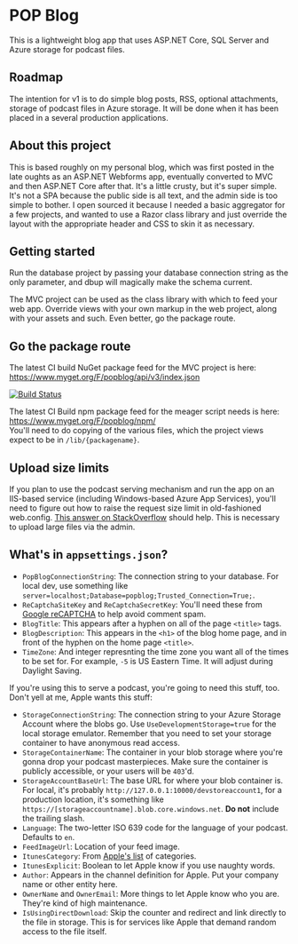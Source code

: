 # POP Blog

This is a lightweight blog app that uses ASP.NET Core, SQL Server and Azure storage for podcast files.

## Roadmap

The intention for v1 is to do simple blog posts, RSS, optional attachments, storage of podcast files in Azure storage. It will be done when it has been placed in a several production applications.

## About this project

This is based roughly on my personal blog, which was first posted in the late oughts as an ASP.NET Webforms app, eventually converted to MVC and then ASP.NET Core after that. It's a little crusty, but it's super simple. It's not a SPA because the public side is all text, and the admin side is too simple to bother. I open sourced it because I needed a basic aggregator for a few projects, and wanted to use a Razor class library and just override the layout with the appropriate header and CSS to skin it as necessary.

## Getting started

Run the database project by passing your database connection string as the only parameter, and dbup will magically make the schema current.

The MVC project can be used as the class library with which to feed your web app. Override views with your own markup in the web project, along with your assets and such. Even better, go the package route.

## Go the package route

The latest CI build NuGet package feed for the MVC project is here:  
https://www.myget.org/F/popblog/api/v3/index.json 

[![Build Status](https://dev.azure.com/popw/POP%20Blog/_apis/build/status/POP%20Blog-ASP.NET%20Core-CI?branchName=main)](https://dev.azure.com/popw/POP%20Blog/_build/latest?definitionId=6&branchName=main)

The latest CI Build npm package feed for the meager script needs is here:  
https://www.myget.org/F/popblog/npm/  
You'll need to do copying of the various files, which the project views expect to be in `/lib/{packagename}`.

## Upload size limits

If you plan to use the podcast serving mechanism and run the app on an IIS-based service (including Windows-based Azure App Services), you'll need to figure out how to raise the request size limit in old-fashioned web.config. [This answer on StackOverflow](https://stackoverflow.com/a/47112438/99897) should help. This is necessary to upload large files via the admin.

## What's in `appsettings.json`?

* `PopBlogConnectionString`: The connection string to your database. For local dev, use something like `server=localhost;Database=popblog;Trusted_Connection=True;`.
* `ReCaptchaSiteKey` and `ReCaptchaSecretKey`: You'll need these from [Google reCAPTCHA](https://www.google.com/recaptcha) to help avoid comment spam.
* `BlogTitle`: This appears after a hyphen on all of the page `<title>` tags.
* `BlogDescription`: This appears in the `<h1>` of the blog home page, and in front of the hyphen on the home page `<title>`.
* `TimeZone`: And integer represnting the time zone you want all of the times to be set for. For example, `-5` is US Eastern Time. It will adjust during Daylight Saving.

If you're using this to serve a podcast, you're going to need this stuff, too. Don't yell at me, Apple wants this stuff:

* `StorageConnectionString`: The connection string to your Azure Storage Account where the blobs go. Use `UseDevelopmentStorage=true` for the local storage emulator. Remember that you need to set your storage container to have anonymous read access.
* `StorageContainerName`: The container in your blob storage where you're gonna drop your podcast masterpieces. Make sure the container is publicly accessible, or your users will be `403`'d.
* `StorageAccountBaseUrl`: The base URL for where your blob container is. For local, it's probably `http://127.0.0.1:10000/devstoreaccount1`, for a production location, it's something like `https://[storageaccountname].blob.core.windows.net`. **Do not** include the trailing slash.
* `Language`: The two-letter ISO 639 code for the language of your podcast. Defaults to `en`.
* `FeedImageUrl`: Location of your feed image.
* `ItunesCategory`: From [Apple's list](https://help.apple.com/itc/podcasts_connect/#/itc9267a2f12) of categories.
* `ItunesExplicit`: Boolean to let Apple know if you use naughty words.
* `Author`: Appears in the channel definition for Apple. Put your company name or other entity here.
* `OwnerName` and `OwnerEmail`: More things to let Apple know who you are. They're kind of high maintenance.
* `IsUsingDirectDownload`: Skip the counter and redirect and link directly to the file in storage. This is for services like Apple that demand random access to the file itself.
